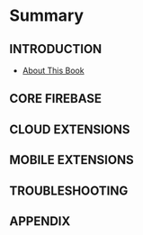 # Summary

## INTRODUCTION

* [About This Book](README.md)

## CORE FIREBASE

## CLOUD EXTENSIONS

## MOBILE EXTENSIONS

## TROUBLESHOOTING

## APPENDIX


